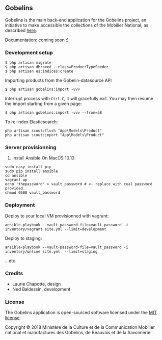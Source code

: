 ## Gobelins

Gobelins is the main back-end application for the Gobelins project, an initiative to make accessible the
collections of the Mobilier National, as described <a href="https://entrepreneur-interet-general.etalab.gouv.fr/defi/2017/09/26/gobelins/">here</a>.

Documentation: coming soon :)

### Development setup

```shell
$ php artisan migrate
$ php artisan db:seed --class=ProductTypeSeeder
$ php artisan es:indices:create
```

Importing products from the Gobelin-datasource API

```shell
$ php artisan gobelins:import -vvv
```

Interrupt process with `Ctrl-C`, it will gracefully exit.
You may then resume the import starting from a given page:

```shell
$ php artisan gobelins:import -vvv --from=58
```

To re-index Elasticsearch:

```shell
php artisan scout:flush "App\Models\Product"
php artisan scout:import "App\Models\Product"
```

### Server provisionning

1. Install Ansible
   On MacOS 10.13:

```shell
sudo easy_install pip
sudo pip install ansible
cd ansible
vagrant up
echo 'thepassword' > vault_password # <- replace with real password provided.
chmod 0500 vault_password
```

### Deployment

Deploy to your local VM provisionned with vagrant:

```shell
ansible-playbook --vault-password-file=vault_password -i inventory/vagrant site.yml --limit=development
```

Deploy to staging:

```shell
ansible-playbook --vault-password-file=vault_password -i inventory/online site.yml  --limit=staging
```

…etc.

### Credits

- Laurie Chapotte, design
- Ned Baldessin, development

### License

The Gobelins application is open-sourced software licensed under the [MIT license](https://opensource.org/licenses/MIT).

Copyright © 2018 Ministère de la Culture et de la Communication
Mobilier national et manufactures des Gobelins, de Beauvais et de la Savonnerie.
